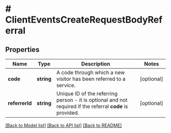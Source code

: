 # # ClientEventsCreateRequestBodyReferral

## Properties

Name | Type | Description | Notes
------------ | ------------- | ------------- | -------------
**code** | **string** | A code through which a new visitor has been referred to a service. | [optional]
**referrerId** | **string** | Unique ID of the referring person - it is optional and not required if the referral **code** is provided. | [optional]

[[Back to Model list]](../../README.md#models) [[Back to API list]](../../README.md#endpoints) [[Back to README]](../../README.md)
